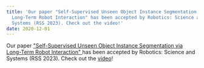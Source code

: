 ```yaml
---
title: 'Our paper "Self-Supervised Unseen Object Instance Segmentation via
  Long-Term Robot Interaction" has been accepted by Robotics: Science and
  Systems (RSS 2023). Check out the video!'
date: 2020-12-01
---
```

<!--StartFragment-->

Our paper ["Self-Supervised Unseen Object Instance Segmentation via Long-Term Robot Interaction" ](https://arxiv.org/abs/2302.03793)has been accepted by Robotics: Science and Systems (RSS 2023). Check out the [video](https://youtu.be/_ykvsRAXRT0)!

<!--EndFragment-->